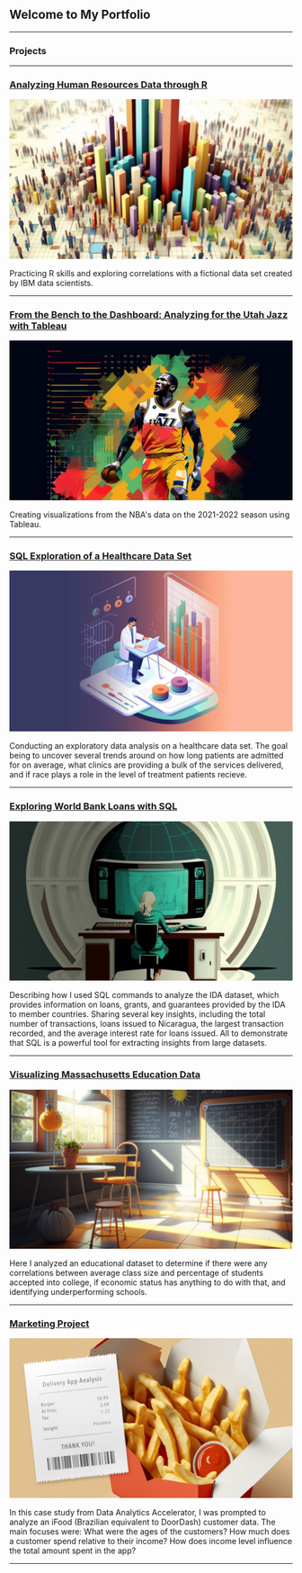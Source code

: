 ## Welcome to My Portfolio

---

### Projects

---
### [Analyzing Human Resources Data through R](/analyzing_human_resources_data_through_r.md)
![hr_cover_image](images/daa_module8/hr_cover_image.jpg)

Practicing R skills and exploring correlations with a fictional data set created by IBM data scientists.

<!-- ---
### [Metals R Us - Python Project](/python_project_module7.md)
![python project cover image](images/daa_module7/python_module_project_cover_image.jpg)

coming_soon_
-->
---
### [From the Bench to the Dashboard: Analyzing for the Utah Jazz with Tableau](/utah_jazz_tableau_project.md)
![daa intermediate tableau project cover image](images/utah_jazz_tableau_project/utah_jazz_tableau_project_cover_image.png)

Creating visualizations from the NBA's data on the 2021-2022 season using Tableau.

---
### [SQL Exploration of a Healthcare Data Set](/module5.md)
![SQL Cover Image](images/daa_module5/cover_image_module_5.jpg)

Conducting an exploratory data analysis on a healthcare data set.  The goal being to uncover several trends around on how long patients are admitted for on average, what clinics are providing a bulk of the services delivered, and if race plays a role in the level of treatment patients recieve.

---
### [Exploring World Bank Loans with SQL](/bank)
![SQL Cover Image](images/beginner_sql_project_cover_image.jpg?raw=true)

Describing how I used SQL commands to analyze the IDA dataset, which provides information on loans, grants, and guarantees provided by the IDA to member countries. Sharing several key insights, including the total number of transactions, loans issued to Nicaragua, the largest transaction recorded, and the average interest rate for loans issued. All to demonstrate that SQL is a powerful tool for extracting insights from large datasets.

---
### [Visualizing Massachusetts Education Data](https://www.linkedin.com/pulse/visualizing-massachusetts-education-data-gregory-santoro/)
[<img src="images/Presentation1.png?raw=true"/>](https://www.linkedin.com/pulse/visualizing-massachusetts-education-data-gregory-santoro/)

Here I analyzed an educational dataset to determine if there were any correlations between average class size and percentage of students accepted into college, if economic status has anything to do with that, and identifying underperforming schools.

---
### [Marketing Project](https://www.linkedin.com/pulse/delivery-app-marketing-analysis-gregory-santoro/)
[<img src="images/Delivery-App-Analysis_Image_Gregory-Santoro_2 .png?raw=true"/>](https://www.linkedin.com/pulse/delivery-app-marketing-analysis-gregory-santoro/)

In this case study from Data Analytics Accelerator, I was prompted to analyze an iFood (Brazilian equivalent to DoorDash) customer data. The main focuses were:
What were the ages of the customers?
How much does a customer spend relative to their income?
How does income level influence the total amount spent in the app?

---
